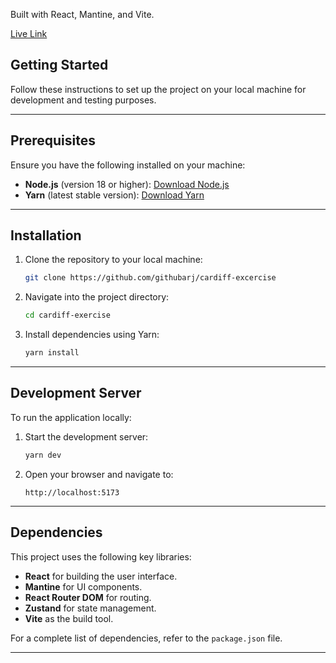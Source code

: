  Built with React, Mantine, and Vite.

[Live Link](https://cardiff-open-day.netlify.app/Courses)

## Getting Started

Follow these instructions to set up the project on your local machine for development and testing purposes.

---

## Prerequisites

Ensure you have the following installed on your machine:

- **Node.js** (version 18 or higher): [Download Node.js](https://nodejs.org/)
- **Yarn** (latest stable version): [Download Yarn](https://yarnpkg.com/)

---

## Installation

1. Clone the repository to your local machine:

   ```bash
   git clone https://github.com/githubarj/cardiff-excercise
   ```

2. Navigate into the project directory:

   ```bash
   cd cardiff-exercise
   ```

3. Install dependencies using Yarn:

   ```bash
   yarn install
   ```

---

## Development Server

To run the application locally:

1. Start the development server:

   ```bash
   yarn dev
   ```

2. Open your browser and navigate to:

   ```
   http://localhost:5173
   ```

---

## Dependencies

This project uses the following key libraries:

- **React** for building the user interface.
- **Mantine** for UI components.
- **React Router DOM** for routing.
- **Zustand** for state management.
- **Vite** as the build tool.

For a complete list of dependencies, refer to the `package.json` file.

---
